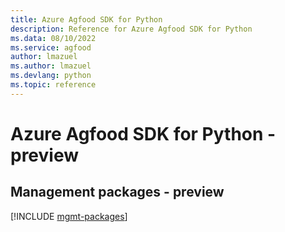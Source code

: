```yaml
---
title: Azure Agfood SDK for Python
description: Reference for Azure Agfood SDK for Python
ms.data: 08/10/2022
ms.service: agfood
author: lmazuel
ms.author: lmazuel
ms.devlang: python
ms.topic: reference
---
```

# Azure Agfood SDK for Python - preview

## Management packages - preview
[!INCLUDE [mgmt-packages](agfood-mgmt-index.md)]